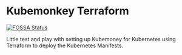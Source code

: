 # Kubemonkey Terraform
[![FOSSA Status](https://app.fossa.com/api/projects/git%2Bgithub.com%2FPartTimeLegend%2Fkubemonkey-terraform.svg?type=shield)](https://app.fossa.com/projects/git%2Bgithub.com%2FPartTimeLegend%2Fkubemonkey-terraform?ref=badge_shield)


Little test and play with setting up Kubemoney for Kubernetes using Terraform to deploy the Kubernetes Manifests.

